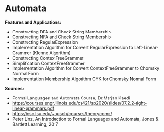 # Automata

**Features and Applications:**
   - Constructing DFA and Check String Membership
   - Constructing NFA and Check String Membership
   - Constructing RegularExpression 
   - Implementation Algorithm for Convert RegularExpression to Left-Linear-Grammer (Klenne Algorithm)
   - Constructing ContextFreeGrammer
   - Simplification ContextFreeGrammer
   - Implementation Algorithm for Convert ContextFreeGrammer to Chomsky Normal Form
   - Implementation Membership Algorithm CYK for Chomsky Normal Form


**Sources:**
   - Formal Languages and Automata Course, Dr.Marjan Kaedi
   - https://courses.engr.illinois.edu/cs421/sp2020/slides/07.2.2-right-linear-grammars.pdf
   - https://csc.lsu.edu/~busch/courses/theorycomp/
   - Peter Linz, An Introduction to Formal Languages and Automata, Jones & Bartlett Learning, 2017
